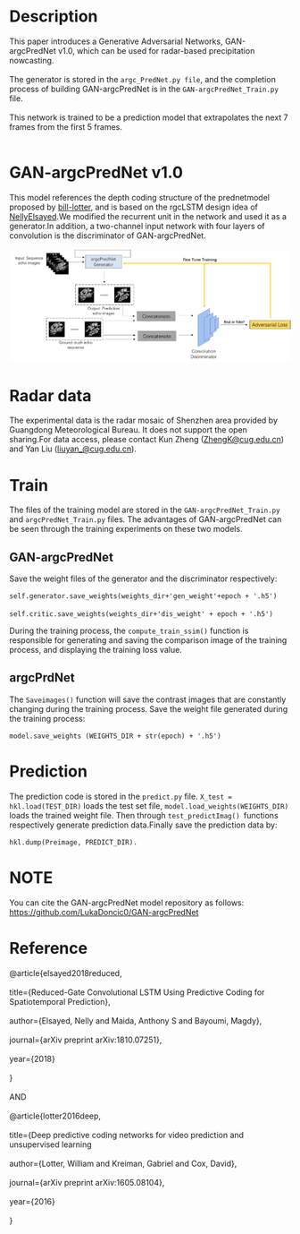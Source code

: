 # Description
This paper introduces a Generative Adversarial Networks, GAN-argcPredNet v1.0, which can be used for radar-based precipitation nowcasting.<br><br>
The  generator is stored in the `argc_PredNet.py file`, and the completion process of building GAN-argcPredNet is in the `GAN-argcPredNet_Train.py` file.<br><br>
This network is trained to be a prediction model that extrapolates the next 7 frames from the first 5 frames.<br><br>


# GAN-argcPredNet v1.0
This model references the depth coding structure of the prednetmodel proposed by [bill-lotter](https://github.com/coxlab/prednet), and is based on the rgcLSTM design idea of [NellyElsayed](https://github.com/NellyElsayed/rgcLSTM).We modified the recurrent unit in the network and used it as a generator.In addition, a two-channel input network with four layers of convolution is the discriminator of GAN-argcPredNet.<br><br>
![image](https://github.com/LukaDoncic0/GAN-argcPredNet/blob/main/png/model.tif)

# Radar data
The experimental data is the radar mosaic of Shenzhen area provided by Guangdong Meteorological Bureau. It does not support the open sharing.For data access, please contact Kun Zheng (ZhengK@cug.edu.cn) and Yan Liu (liuyan_@cug.edu.cn).
# Train
The files of the training model are stored in the `GAN-argcPredNet_Train.py` and `argcPredNet_Train.py` files. The advantages of GAN-argcPredNet can be seen through the training experiments on these two models.
## GAN-argcPredNet
Save the weight files of the generator and the discriminator respectively:<br>

    self.generator.save_weights(weights_dir+'gen_weight'+epoch + '.h5')
    
    self.critic.save_weights(weights_dir+'dis_weight' + epoch + '.h5')
During the training process, the `compute_train_ssim()` function is responsible for generating and saving the comparison image of the training process, and displaying the training loss value.
## argcPrdNet
The `Saveimages()` function will save the contrast images that are constantly changing during the training process.
Save the weight file generated during the training process:

    model.save_weights (WEIGHTS_DIR + str(epoch) + '.h5') 
# Prediction
The prediction code is stored in the `predict.py` file.  `X_test = hkl.load(TEST_DIR)` loads the test set file, `model.load_weights(WEIGHTS_DIR)` loads the trained weight file.
Then through `test_predictImag() `functions respectively generate prediction data.Finally save the prediction data by: 

    hkl.dump(Preimage, PREDICT_DIR).
# NOTE
You can cite the GAN-argcPredNet model repository as follows:<br>
https://github.com/LukaDoncic0/GAN-argcPredNet<br>
# Reference
@article{elsayed2018reduced,<br><br>
title={Reduced-Gate Convolutional LSTM Using Predictive Coding for Spatiotemporal Prediction},<br><br>
author={Elsayed, Nelly and Maida, Anthony S and Bayoumi, Magdy},<br><br>
journal={arXiv preprint arXiv:1810.07251},<br><br>
year={2018}<br><br>
}<br><br>
AND<br><br>
@article{lotter2016deep,<br><br>
title={Deep predictive coding networks for video prediction and unsupervised learning<br><br>
author={Lotter, William and Kreiman, Gabriel and Cox, David},<br><br>
journal={arXiv preprint arXiv:1605.08104},<br><br>
year={2016}<br><br>
}<br><br>
